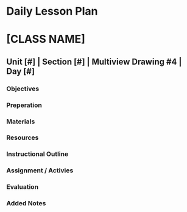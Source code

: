 # Daily Lesson Plan

# [CLASS NAME]

## Unit [#] | Section [#] | Multiview Drawing #4 | Day [#]

### Objectives

### Preperation

### Materials

### Resources

### Instructional Outline

### Assignment / Activies

### Evaluation

### Added Notes
